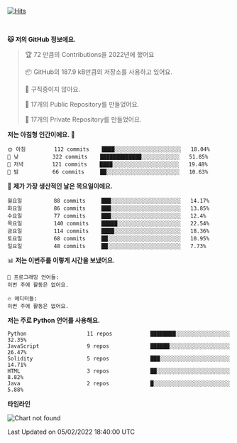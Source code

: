 [![Hits](https://hits.seeyoufarm.com/api/count/incr/badge.svg?url=https%3A%2F%2Fgithub.com%2FSoohan-Park&count_bg=%23000000&title_bg=%23828282&icon=gradle.svg&icon_color=%23FFFFFF&title=Visited&edge_flat=false)](https://hits.seeyoufarm.com)  

<br/>

<!--START_SECTION:waka-->
**🐱 저의 GitHub 정보에요.** 

> 🏆 72 만큼의 Contributions을 2022년에 했어요
 > 
> 📦 GitHub의 187.9 kB만큼의 저장소를 사용하고 있어요. 
 > 
> 🚫 구직중이지 않아요.
 > 
> 📜 17개의 Public Repository를 만들었어요. 
 > 
> 🔑 17개의 Private Repository를 만들었어요.  
 > 
**저는 아침형 인간이에요. 🐤** 

```text
🌞 아침         112 commits    ████░░░░░░░░░░░░░░░░░░░░░   18.04% 
🌆 낮　         322 commits    █████████████░░░░░░░░░░░░   51.85% 
🌃 저녁         121 commits    ████░░░░░░░░░░░░░░░░░░░░░   19.48% 
🌙 밤　         66 commits     ██░░░░░░░░░░░░░░░░░░░░░░░   10.63%

```
📅 **제가 가장 생산적인 날은 목요일이에요.** 

```text
월요일          88 commits     ███░░░░░░░░░░░░░░░░░░░░░░   14.17% 
화요일          86 commits     ███░░░░░░░░░░░░░░░░░░░░░░   13.85% 
수요일          77 commits     ███░░░░░░░░░░░░░░░░░░░░░░   12.4% 
목요일          140 commits    █████░░░░░░░░░░░░░░░░░░░░   22.54% 
금요일          114 commits    ████░░░░░░░░░░░░░░░░░░░░░   18.36% 
토요일          68 commits     ██░░░░░░░░░░░░░░░░░░░░░░░   10.95% 
일요일          48 commits     ██░░░░░░░░░░░░░░░░░░░░░░░   7.73%

```


📊 **저는 이번주를 이렇게 시간을 보냈어요.** 

```text
💬 프로그래밍 언어들: 
이번 주에 활동은 없어요.

🔥 에디터들: 
이번 주에 활동은 없어요.

```

**저는 주로 Python 언어를 사용해요.** 

```text
Python                   11 repos            ████████░░░░░░░░░░░░░░░░░   32.35% 
JavaScript               9 repos             ██████░░░░░░░░░░░░░░░░░░░   26.47% 
Solidity                 5 repos             ███░░░░░░░░░░░░░░░░░░░░░░   14.71% 
HTML                     3 repos             ██░░░░░░░░░░░░░░░░░░░░░░░   8.82% 
Java                     2 repos             █░░░░░░░░░░░░░░░░░░░░░░░░   5.88%

```


**타임라인**

![Chart not found](https://raw.githubusercontent.com/Soohan-Park/Soohan-Park/master/charts/bar_graph.png) 


 Last Updated on 05/02/2022 18:40:00 UTC
<!--END_SECTION:waka-->
